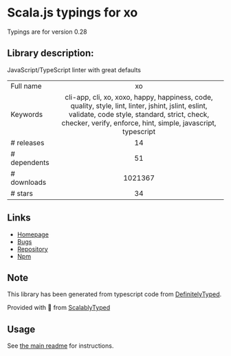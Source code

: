 
# Scala.js typings for xo

Typings are for version 0.28

## Library description:
JavaScript/TypeScript linter with great defaults

|                    |                 |
| ------------------ | :-------------: |
| Full name          | xo |
| Keywords           | cli-app, cli, xo, xoxo, happy, happiness, code, quality, style, lint, linter, jshint, jslint, eslint, validate, code style, standard, strict, check, checker, verify, enforce, hint, simple, javascript, typescript |
| # releases         | 14 |
| # dependents       | 51 |
| # downloads        | 1021367 |
| # stars            | 34 |

## Links
- [Homepage](https://github.com/xojs/xo#readme)
- [Bugs](https://github.com/xojs/xo/issues)
- [Repository](https://github.com/xojs/xo)
- [Npm](https://www.npmjs.com/package/xo)
    


## Note
This library has been generated from typescript code from [DefinitelyTyped](https://definitelytyped.org).

Provided with :purple_heart: from [ScalablyTyped](https://github.com/oyvindberg/ScalablyTyped)

## Usage
See [the main readme](../../readme.md) for instructions.


